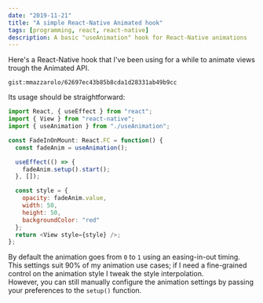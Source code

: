 ```yaml
---
date: "2019-11-21"
title: "A simple React-Native Animated hook"
tags: [programming, react, react-native]
description: A basic "useAnimation" hook for React-Native animations
---
```


Here's a React-Native hook that I've been using for a while to animate views trough the Animated API.

`gist:mmazzarolo/62697ec43b85b8cda1d28331ab49b9cc`

Its usage should be straightforward:

```js
import React, { useEffect } from "react";
import { View } from "react-native";
import { useAnimation } from "./useAnimation";

const FadeInOnMount: React.FC = function() {
  const fadeAnim = useAnimation();

  useEffect(() => {
    fadeAnim.setup().start();
  }, []);

  const style = {
    opacity: fadeAnim.value,
    width: 50,
    height: 50,
    backgroundColor: "red"
  };
  return <View style={style} />;
};
```

By default the animation goes from `0` to `1` using an easing-in-out timing. This settings suit 90% of my animation use cases; if I need a fine-grained control on the animation style I tweak the style interpolation.  
However, you can still manually configure the animation settings by passing your preferences to the `setup()` function.
